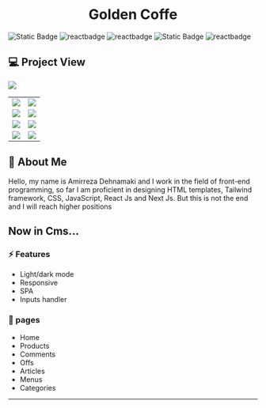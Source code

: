 <h1 align=center >
  Golden Coffe
</h1>



![Static Badge](https://img.shields.io/badge/HTML5-E34F26?style=for-the-badge&logo=html5&logoColor=white)
![reactbadge](https://img.shields.io/badge/CSS3-1572B6?style=for-the-badge&logo=css3&logoColor=white)
![reactbadge](https://img.shields.io/badge/Tailwind_CSS-38B2AC?style=for-the-badge&logo=tailwind-css&logoColor=white)
![Static Badge](https://img.shields.io/badge/JavaScript-323330?style=for-the-badge&logo=javascript&logoColor=F7DF1E)
![reactbadge](https://img.shields.io/badge/React-20232A?style=for-the-badge&logo=react&logoColor=61DAFB)

## 💻 Project View
<img  src="http://linklick.ir/a/l/0bad39cf8be01afd807cc6512ae89bd2/pcofe1.png"/>
<table>
  <tr>
    <td valign="top"><img  src="http://linklick.ir/a/l/0bad39cf8be01afd807cc6512ae89bd2/pcofe2.png"/></td>
    <td valign="top"><img  src="http://linklick.ir/a/l/0bad39cf8be01afd807cc6512ae89bd2/pcofe2dark.png"/></td>
  </tr>
  <tr>
    <td valign="top"><img  src="http://linklick.ir/a/l/0bad39cf8be01afd807cc6512ae89bd2/pcofe3dark.png"/></td>
    <td valign="top"><img  src="http://linklick.ir/a/l/0bad39cf8be01afd807cc6512ae89bd2/pcofe4dark.png"/></td>
  </tr>
  <tr>
    <td valign="top"><img  src="http://linklick.ir/a/l/0bad39cf8be01afd807cc6512ae89bd2/pcofe5.png"/></td>
    <td valign="top"><img  src="http://linklick.ir/a/l/0bad39cf8be01afd807cc6512ae89bd2/pcofe5dark.png"/></td>
  </tr>
  <tr>
    <td valign="top"><img  src="http://linklick.ir/a/l/0bad39cf8be01afd807cc6512ae89bd2/pcofe6.png"/></td>
    <td valign="top"><img  src="http://linklick.ir/a/l/0bad39cf8be01afd807cc6512ae89bd2/pcofe6dark.png"/></td>
  </tr>
</table>


## 🚀 About Me

Hello, my name is Amirreza Dehnamaki and I work in the field of front-end programming, so far I am proficient in designing HTML templates, Tailwind framework, CSS, JavaScript, React Js and Next Js. But this is not the end and I will reach higher positions

## Now in Cms...

### ⚡ Features

- Light/dark mode
- Responsive
- SPA
- Inputs handler



### 📝 pages

- Home
- Products
- Comments
- Offs
- Articles
- Menus
- Categories

---
